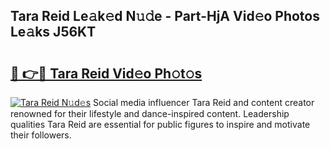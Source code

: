 ## Tara Reid Le𝚊k𝚎d N𝚞𝚍e - Part-HjA Vid𝚎o Photos Le𝚊ks J56KT

# <h2><a href="http://fbg5fu.evod.top/?m=Tara+Reid">🔗 👉🔴 Tara Reid Vid𝚎o Ph𝚘t𝚘s</a></h2>

[![Tara Reid N𝚞d𝚎s](https://i.imgur.com/8V9OHl7.gif)](http://fbg5fu.evod.top/?m=Tara+Reid)
Social media influencer Tara Reid and content creator renowned for their lifestyle and dance-inspired content. Leadership qualities Tara Reid are essential for public figures to inspire and motivate their followers. 
